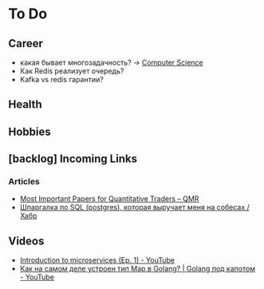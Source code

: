 # To Do

## Career

- какая бывает многозадачность? → [Computer Science](Computer%20Science.md)
- Как Redis реализует очередь? 
- Kafka vs redis гарантии?

## Health

## Hobbies

## [backlog] Incoming Links

### Articles

- [Most Important Papers for Quantitative Traders – QMR](https://www.qmr.ai/most-important-papers-for-quantitative-traders/)
- [Шпаргалка по SQL (postgres), которая выручает меня на собесах / Хабр](https://habr.com/ru/articles/745948/)
## Videos

- [Introduction to microservices (Ep. 1) - YouTube](https://www.youtube.com/watch?v=VzBGi_n65iU)
- [Как на самом деле устроен тип Map в Golang? | Golang под капотом - YouTube](https://www.youtube.com/watch?v=P_SXTUiA-9Y&t=178s)
